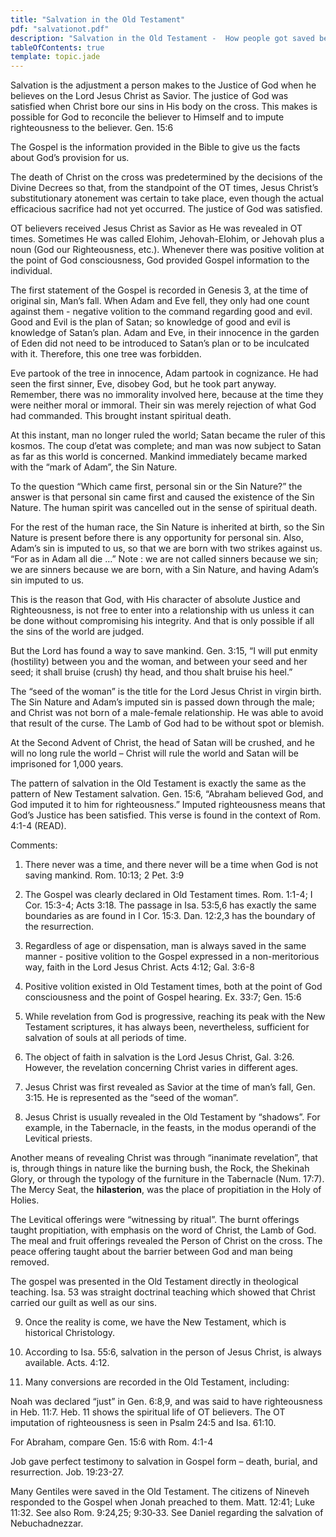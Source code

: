 ```yaml
---
title: "Salvation in the Old Testament"
pdf: "salvationot.pdf"
description: "Salvation in the Old Testament -  How people got saved before the death of Christ on the Cross."
tableOfContents: true
template: topic.jade
---
```


Salvation is the adjustment a person makes to the Justice of God when he
believes on the Lord Jesus Christ as Savior. The justice of God was
satisfied when Christ bore our sins in His body on the cross. This makes
is possible for God to reconcile the believer to Himself and to impute
righteousness to the believer. Gen. 15:6

The Gospel is the information provided in the Bible to give us the facts
about God’s provision for us.

The death of Christ on the cross was predetermined by the decisions of
the Divine Decrees so that, from the standpoint of the OT times, Jesus
Christ’s substitutionary atonement was certain to take place, even
though the actual efficacious sacrifice had not yet occurred. The
justice of God was satisfied.

OT believers received Jesus Christ as Savior as He was revealed in OT
times. Sometimes He was called Elohim, Jehovah-Elohim, or Jehovah plus a
noun (God our Righteousness, etc.). Whenever there was positive volition
at the point of God consciousness, God provided Gospel information to
the individual.

The first statement of the Gospel is recorded in Genesis 3, at the time
of original sin, Man’s fall. When Adam and Eve fell, they only had one
count against them - negative volition to the command regarding good and
evil. Good and Evil is the plan of Satan; so knowledge of good and evil
is knowledge of Satan’s plan. Adam and Eve, in their innocence in the
garden of Eden did not need to be introduced to Satan’s plan or to be
inculcated with it. Therefore, this one tree was forbidden.

Eve partook of the tree in innocence, Adam partook in cognizance. He had
seen the first sinner, Eve, disobey God, but he took part anyway.
Remember, there was no immorality involved here, because at the time
they were neither moral or immoral. Their sin was merely rejection of
what God had commanded. This brought instant spiritual death.

At this instant, man no longer ruled the world; Satan became the ruler
of this kosmos. The coup d’etat was complete; and man was now subject to
Satan as far as this world is concerned. Mankind immediately became
marked with the “mark of Adam”, the Sin Nature.

To the question “Which came first, personal sin or the Sin Nature?” the
answer is that personal sin came first and caused the existence of the
Sin Nature. The human spirit was cancelled out in the sense of spiritual
death.

For the rest of the human race, the Sin Nature is inherited at birth, so
the Sin Nature is present before there is any opportunity for personal
sin. Also, Adam’s sin is imputed to us, so that we are born with two
strikes against us. “For as in Adam all die …” Note : we are not called
sinners because we sin; we are sinners because we are born, with a Sin
Nature, and having Adam’s sin imputed to us.

This is the reason that God, with His character of absolute Justice and
Righteousness, is not free to enter into a relationship with us unless
it can be done without compromising his integrity. And that is only
possible if all the sins of the world are judged.

But the Lord has found a way to save mankind. Gen. 3:15, “I will put
enmity (hostility) between you and the woman, and between your seed and
her seed; it shall bruise (crush) thy head, and thou shalt bruise his
heel.”

The “seed of the woman” is the title for the Lord Jesus Christ in virgin
birth. The Sin Nature and Adam’s imputed sin is passed down through the
male; and Christ was not born of a male-female relationship. He was able
to avoid that result of the curse. The Lamb of God had to be without
spot or blemish.

At the Second Advent of Christ, the head of Satan will be crushed, and
he will no long rule the world – Christ will rule the world and Satan
will be imprisoned for 1,000 years.

The pattern of salvation in the Old Testament is exactly the same as the
pattern of New Testament salvation. Gen. 15:6, “Abraham believed God,
and God imputed it to him for righteousness.” Imputed righteousness
means that God’s Justice has been satisfied. This verse is found in the
context of Rom. 4:1-4 (READ).

Comments:

1. There never was a time, and there never will be a time when God is
not saving mankind. Rom. 10:13; 2 Pet. 3:9

2. The Gospel was clearly declared in Old Testament times. Rom. 1:1-4;
I Cor. 15:3-4; Acts 3:18. The passage in Isa. 53:5,6 has exactly the
same boundaries as are found in I Cor. 15:3. Dan. 12:2,3 has the
boundary of the resurrection.

3. Regardless of age or dispensation, man is always saved in the same
manner - positive volition to the Gospel expressed in a non-meritorious
way, faith in the Lord Jesus Christ. Acts 4:12; Gal. 3:6-8

4. Positive volition existed in Old Testament times, both at the point
of God consciousness and the point of Gospel hearing. Ex. 33:7; Gen.
15:6

5. While revelation from God is progressive, reaching its peak with the
New Testament scriptures, it has always been, nevertheless, sufficient
for salvation of souls at all periods of time.

6. The object of faith in salvation is the Lord Jesus Christ, Gal. 3:26.
However, the revelation concerning Christ varies in different ages.

7. Jesus Christ was first revealed as Savior at the time of man’s fall,
Gen. 3:15. He is represented as the “seed of the woman”.

8. Jesus Christ is usually revealed in the Old Testament by “shadows”.
For example, in the Tabernacle, in the feasts, in the modus operandi of
the Levitical priests.

Another means of revealing Christ was through “inanimate revelation”,
that is, through things in nature like the burning bush, the Rock, the
Shekinah Glory, or through the typology of the furniture in the
Tabernacle (Num. 17:7). The Mercy Seat, the **hilasterion**, was the
place of propitiation in the Holy of Holies.

The Levitical offerings were “witnessing by ritual”. The burnt offerings
taught propitiation, with emphasis on the word of Christ, the Lamb of
God. The meal and fruit offerings revealed the Person of Christ on the
cross. The peace offering taught about the barrier between God and man
being removed.

The gospel was presented in the Old Testament directly in theological
teaching. Isa. 53 was straight doctrinal teaching which showed that
Christ carried our guilt as well as our sins.

9. Once the reality is come, we have the New Testament, which is
historical Christology.

10. According to Isa. 55:6, salvation in the person of Jesus Christ, is
always available. Acts. 4:12.

11. Many conversions are recorded in the Old Testament, including:

Noah was declared “just” in Gen. 6:8,9, and was said to have
righteousness in Heb. 11:7. Heb. 11 shows the spiritual life of OT
believers. The OT imputation of righteousness is seen in Psalm 24:5 and
Isa. 61:10.

For Abraham, compare Gen. 15:6 with Rom. 4:1-4

Job gave perfect testimony to salvation in Gospel form – death, burial,
and resurrection. Job. 19:23-27.

Many Gentiles were saved in the Old Testament. The citizens of Nineveh
responded to the Gospel when Jonah preached to them. Matt. 12:41; Luke
11:32. See also Rom. 9:24,25; 9:30‑33. See Daniel regarding the
salvation of Nebuchadnezzar.

